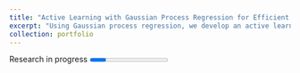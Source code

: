 ```yaml
---
title: "Active Learning with Gaussian Process Regression for Efficient Human Coding of Political Texts (with Roman Garnett & Jacob Montgomery)"
excerpt: "Using Gaussian process regression, we develop an active learning framework to improve the efficiency of human coded political texts."
collection: portfolio
---
```


<label>
  Research in progress
  <progress>Researching...</progress>
</label>